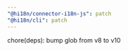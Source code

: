 ```yaml
---
"@hi18n/connector-i18n-js": patch
"@hi18n/cli": patch
---
```


chore(deps): bump glob from v8 to v10
